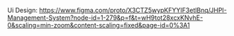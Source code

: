 Ui Design: https://www.figma.com/proto/X3CTZ5wypKFYYIF3etlBnq/JHPI-Management-System?node-id=1-279&p=f&t=wH9tot28xcxKNvhE-0&scaling=min-zoom&content-scaling=fixed&page-id=0%3A1

